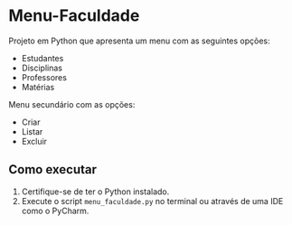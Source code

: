 # Menu-Faculdade

Projeto em Python que apresenta um menu com as seguintes opções:
- Estudantes
- Disciplinas
- Professores
- Matérias

Menu secundário com as opções:
- Criar
- Listar
- Excluir

## Como executar

1. Certifique-se de ter o Python instalado.
2. Execute o script `menu_faculdade.py` no terminal ou através de uma IDE como o PyCharm.
